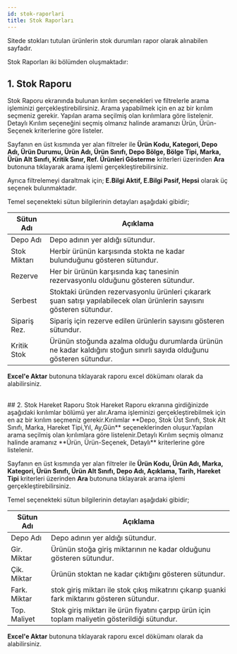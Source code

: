 ```yaml
---
id: stok-raporlari
title: Stok Raporları
---
```


Sitede stokları tutulan ürünlerin stok durumları rapor olarak alınabilen sayfadır.

Stok Raporları iki bölümden oluşmaktadır:

## 1. Stok Raporu
Stok Raporu ekranında bulunan kırılım seçenekleri ve filtrelerle arama işleminizi gerçekleştirebilirsiniz. Arama yapabilmek için en az bir kırılım seçmeniz gerekir. Yapılan arama seçilmiş olan kırılımlara göre listelenir. Detaylı Kırılım seçeneğini seçmiş olmanız halinde aramanızı Ürün, Ürün-Seçenek kriterlerine göre listeler.

Sayfanın en üst kısmında yer alan filtreler ile **Ürün Kodu, Kategori, Depo Adı, Ürün Durumu, Ürün Adı, Ürün Sınıfı, Depo Bölge, Bölge Tipi, Marka, Ürün Alt Sınıfı, Kritik Sınır, Ref. Ürünleri Gösterme** kriterleri üzerinden **Ara** butonuna tıklayarak arama işlemi gerçekleştirebilirsiniz.

Ayrıca filtrelemeyi daraltmak için; **E.Bilgi Aktif, E.Bilgi Pasif, Hepsi** olarak üç seçenek bulunmaktadır.

Temel seçenekteki sütun bilgilerinin detayları aşağıdaki gibidir;

|Sütun Adı|Açıklama|
|--|--|
|Depo Adı|Depo adının yer aldığı sütundur.|
|Stok Miktarı|Herbir ürünün karşısında stokta ne kadar bulunduğunu gösteren sütundur.|
|Rezerve|Her bir ürünün karşısında kaç tanesinin rezervasyonlu olduğunu gösteren sütundur.|
|Serbest|Stoktaki üründen rezervasyonlu ürünleri çıkarark şuan satışı yapılabilecek olan ürünlerin sayısını gösteren sütundur.|
|Sipariş Rez.|Sipariş için rezerve edilen ürünlerin sayısını gösteren sütundur.|
|Kritik Stok|Ürünün stoğunda azalma olduğu durumlarda ürünün ne kadar kaldığını stoğun sınırlı sayıda olduğunu gösteren sütundur.|

**Excel'e Aktar** butonuna tıklayarak raporu excel dökümanı olarak da alabilirsiniz.

<br>
## 2. Stok Hareket Raporu
Stok Hareket Raporu ekranına girdiğinizde aşağıdaki kırılımlar bölümü yer alır.Arama işleminizi gerçekleştirebilmek için en az bir kırılım seçmeniz gerekir.Kırılımlar **Depo, Stok Üst Sınıfı, Stok Alt Sınıfı, Marka, Hareket Tipi,Yıl, Ay,Gün** seçeneklerinden oluşur.Yapılan arama seçilmiş olan kırılımlara göre listelenir.Detaylı Kırılım seçmiş olmanız halinde aramanız **Ürün, Ürün-Seçenek, Detaylı** kriterlerine göre listelenir.

Sayfanın en üst kısmında yer alan filtreler ile **Ürün Kodu, Ürün Adı, Marka, Kategori, Ürün Sınıfı, Ürün Alt Sınıfı, Depo Adı, Açıklama, Tarih, Hareket Tipi** kriterleri üzerinden **Ara** butonuna tıklayarak arama işlemi gerçekleştirebilirsiniz.

Temel seçenekteki sütun bilgilerinin detayları aşağıdaki gibidir;

|Sütun Adı|Açıklama|
|--|--|
|Depo Adı|Depo adının yer aldığı sütundur.|
|Gir. Miktar|Ürünün stoğa giriş miktarının ne kadar olduğunu gösteren sütundur.|
|Çik. Miktar|Ürünün stoktan ne kadar çıktığını gösteren sütundur.|
|Fark. Miktar|stok giriş miktarı ile stok çıkış mikatrını çıkarıp şuanki fark miktarını gösteren sütundur.|
|Top. Maliyet|Stok giriş miktarı ile ürün fiyatını çarpıp ürün için toplam maliyetin gösterildiği sütundur.|

**Excel'e Aktar** butonuna tıklayarak raporu excel dökümanı olarak da alabilirsiniz.
